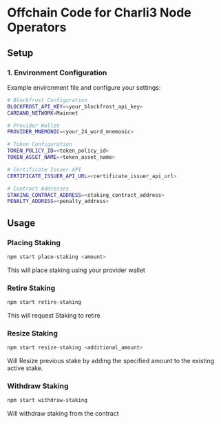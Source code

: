 # Offchain Code for Charli3 Node Operators

## Setup

### 1. Environment Configuration

Example environment file and configure your settings:

```bash
# Blockfrost Configuration
BLOCKFROST_API_KEY=<your_blockfrost_api_key>
CARDANO_NETWORK=Mainnet

# Provider Wallet
PROVIDER_MNEMONIC=<your_24_word_mnemonic>

# Token Configuration
TOKEN_POLICY_ID=<token_policy_id>
TOKEN_ASSET_NAME=<token_asset_name>

# Certificate Issuer API
CERTIFICATE_ISSUER_API_URL=<certificate_issuer_api_url>

# Contract Addresses
STAKING_CONTRACT_ADDRESS=<staking_contract_address>
PENALTY_ADDRESS=<penalty_address>
```

## Usage

### Placing Staking

```bash
npm start place-staking <amount>
```

This will place staking using your provider wallet

### Retire Staking

```bash
npm start retire-staking
```

This will request Staking to retire

### Resize Staking

```bash
npm start resize-staking <additional_amount>
```

Will Resize previous stake by adding the specified amount to the existing active stake.

### Withdraw Staking

```bash
npm start withdraw-staking
```

Will withdraw staking from the contract
